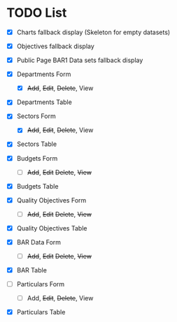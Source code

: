 # TODO List

- [x] Charts fallback display (Skeleton for empty datasets)
- [x] Objectives fallback display
- [x] Public Page BAR1 Data sets fallback display

- [x] Departments Form
    - [x] ~~Add~~, ~~Edit~~, ~~Delete~~, View
- [x] Departments Table

- [x] Sectors Form
    - [x] ~~Add~~, ~~Edit~~, ~~Delete~~, View
- [x] Sectors Table

- [x] Budgets Form
    - [ ] ~~Add~~, ~~Edit~~ ~~Delete~~, ~~View~~
- [x] Budgets Table

- [x] Quality Objectives Form
    - [ ] ~~Add~~, ~~Edit~~ ~~Delete~~, ~~View~~
- [x] Quality Objectives Table


- [x] BAR Data Form
    - [ ] ~~Add~~, ~~Edit~~ ~~Delete~~, ~~View~~
- [x] BAR Table


- [ ] Particulars Form
    - [ ] Add, ~~Edit~~, ~~Delete~~, View
- [x] Particulars Table



